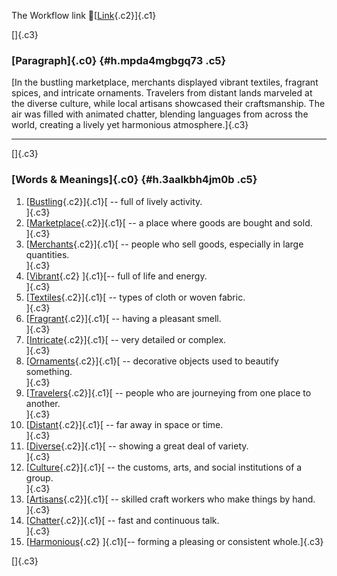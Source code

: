 The Workflow link
👏[[Link](https://www.google.com/url?q=http://www.google.com&sa=D&source=editors&ust=1760117162962351&usg=AOvVaw1787vy8w35a587QDImvc5u){.c2}]{.c1}

[]{.c3}

### [Paragraph]{.c0} {#h.mpda4mgbgq73 .c5}

[In the bustling marketplace, merchants displayed vibrant textiles,
fragrant spices, and intricate ornaments. Travelers from distant lands
marveled at the diverse culture, while local artisans showcased their
craftsmanship. The air was filled with animated chatter, blending
languages from across the world, creating a lively yet harmonious
atmosphere.]{.c3}

------------------------------------------------------------------------

[]{.c3}

### [Words & Meanings]{.c0} {#h.3aalkbh4jm0b .c5}

1.  [[Bustling](https://www.google.com/url?q=http://www.google.com&sa=D&source=editors&ust=1760117162963099&usg=AOvVaw1Lws8LiVLgsTkUBjXTLK-E){.c2}]{.c1}[ --
    full of lively activity.\
    ]{.c3}
2.  [[Marketplace](https://www.google.com/url?q=http://www.google.com&sa=D&source=editors&ust=1760117162963247&usg=AOvVaw01PgILBeeB-aqOj0eZXKeO){.c2}]{.c1}[ --
    a place where goods are bought and sold.\
    ]{.c3}
3.  [[Merchants](https://www.google.com/url?q=http://www.google.com&sa=D&source=editors&ust=1760117162963398&usg=AOvVaw3LdGCK7gVNKQhN0K0n-7HD){.c2}]{.c1}[ --
    people who sell goods, especially in large quantities.\
    ]{.c3}
4.  [[Vibrant](https://www.google.com/url?q=http://www.google.com&sa=D&source=editors&ust=1760117162963552&usg=AOvVaw3HlSgfcc2Xa-W2QiTS7D2o){.c2}
    ]{.c1}[-- full of life and energy.\
    ]{.c3}
5.  [[Textiles](https://www.google.com/url?q=http://www.google.com&sa=D&source=editors&ust=1760117162963675&usg=AOvVaw1wYtZnRLmu99XyK14W7G7F){.c2}]{.c1}[ --
    types of cloth or woven fabric.\
    ]{.c3}
6.  [[Fragrant](https://www.google.com/url?q=http://www.google.com&sa=D&source=editors&ust=1760117162963797&usg=AOvVaw1_fVGZTdayTpDySOUQmXVg){.c2}]{.c1}[ --
    having a pleasant smell.\
    ]{.c3}
7.  [[Intricate](https://www.google.com/url?q=http://www.google.com&sa=D&source=editors&ust=1760117162963919&usg=AOvVaw2w50OkDrpzs5uaFxcA6c1w){.c2}]{.c1}[ --
    very detailed or complex.\
    ]{.c3}
8.  [[Ornaments](https://www.google.com/url?q=http://www.google.com&sa=D&source=editors&ust=1760117162964040&usg=AOvVaw1g0FkkWkVPcvBnvtkfYFxN){.c2}]{.c1}[ --
    decorative objects used to beautify something.\
    ]{.c3}
9.  [[Travelers](https://www.google.com/url?q=http://www.google.com&sa=D&source=editors&ust=1760117162964199&usg=AOvVaw2m_0MOxXD1x2oz119exlOb){.c2}]{.c1}[ --
    people who are journeying from one place to another.\
    ]{.c3}
10. [[Distant](https://www.google.com/url?q=http://www.google.com&sa=D&source=editors&ust=1760117162964341&usg=AOvVaw0-dhSkkb4iKFCrUOF_k5Ol){.c2}]{.c1}[ --
    far away in space or time.\
    ]{.c3}
11. [[Diverse](https://www.google.com/url?q=http://www.google.com&sa=D&source=editors&ust=1760117162964453&usg=AOvVaw1tMDugu5dnI1rqwLsNHmSJ){.c2}]{.c1}[ --
    showing a great deal of variety.\
    ]{.c3}
12. [[Culture](https://www.google.com/url?q=http://www.google.com&sa=D&source=editors&ust=1760117162964580&usg=AOvVaw0HaYk1eUDRLUikEM-0TLXY){.c2}]{.c1}[ --
    the customs, arts, and social institutions of a group.\
    ]{.c3}
13. [[Artisans](https://www.google.com/url?q=http://www.google.com&sa=D&source=editors&ust=1760117162964743&usg=AOvVaw0jhfXtP70SfeQwN1MenYtT){.c2}]{.c1}[ --
    skilled craft workers who make things by hand.\
    ]{.c3}
14. [[Chatter](https://www.google.com/url?q=http://www.google.com&sa=D&source=editors&ust=1760117162964890&usg=AOvVaw3qwPYub3-h3MIbTMU3yGoI){.c2}]{.c1}[ --
    fast and continuous talk.\
    ]{.c3}
15. [[Harmonious](https://www.google.com/url?q=http://www.google.com&sa=D&source=editors&ust=1760117162965034&usg=AOvVaw0Lk64lSz84G_0pJBPjrJxz){.c2}
    ]{.c1}[-- forming a pleasing or consistent whole.]{.c3}

[]{.c3}
